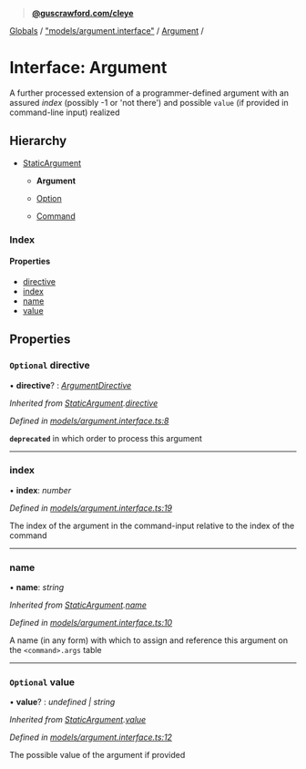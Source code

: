 > **[@guscrawford.com/cleye](../README.md)**

[Globals](../globals.md) / ["models/argument.interface"](../modules/_models_argument_interface_.md) / [Argument](_models_argument_interface_.argument.md) /

# Interface: Argument

A further processed extension of a programmer-defined argument with an assured *index* (possibly -1 or 'not there') and possible `value` (if provided in command-line input) realized

## Hierarchy

* [StaticArgument](_models_argument_interface_.staticargument.md)

  * **Argument**

  * [Option](_models_option_interface_.option.md)

  * [Command](_models_command_interface_.command.md)

### Index

#### Properties

* [directive](_models_argument_interface_.argument.md#optional-directive)
* [index](_models_argument_interface_.argument.md#index)
* [name](_models_argument_interface_.argument.md#name)
* [value](_models_argument_interface_.argument.md#optional-value)

## Properties

### `Optional` directive

• **directive**? : *[ArgumentDirective](../modules/_models_argument_interface_.md#argumentdirective)*

*Inherited from [StaticArgument](_models_argument_interface_.staticargument.md).[directive](_models_argument_interface_.staticargument.md#optional-directive)*

*Defined in [models/argument.interface.ts:8](https://github.com/guscrawford-com/cleye/blob/ffc0fee/src/models/argument.interface.ts#L8)*

**`deprecated`** in which order to process this argument

___

###  index

• **index**: *number*

*Defined in [models/argument.interface.ts:19](https://github.com/guscrawford-com/cleye/blob/ffc0fee/src/models/argument.interface.ts#L19)*

The index of the argument in the command-input relative to the index of the command

___

###  name

• **name**: *string*

*Inherited from [StaticArgument](_models_argument_interface_.staticargument.md).[name](_models_argument_interface_.staticargument.md#name)*

*Defined in [models/argument.interface.ts:10](https://github.com/guscrawford-com/cleye/blob/ffc0fee/src/models/argument.interface.ts#L10)*

A name (in any form) with which to assign and reference this argument on the `<command>.args` table

___

### `Optional` value

• **value**? : *undefined | string*

*Inherited from [StaticArgument](_models_argument_interface_.staticargument.md).[value](_models_argument_interface_.staticargument.md#optional-value)*

*Defined in [models/argument.interface.ts:12](https://github.com/guscrawford-com/cleye/blob/ffc0fee/src/models/argument.interface.ts#L12)*

The possible value of the argument if provided
